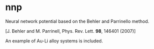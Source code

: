 # nnp
Neural network potential based on the Behler and Parrinello method.

[J. Behler and M. Parrinell, Phys. Rev. Lett. **98**, 146401 (2007)]

An example of Au-Li alloy systems is included.
